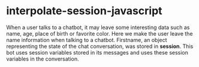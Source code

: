 ﻿# interpolate-session-javascript
 
When a user talks to a chatbot, it may leave some interesting data such as name, age, place of birth or favorite color. Here we make the user leave the name information when talking to a chatbot. Firstname, an object representing the state of the chat conversation, was stored in **session**. This bot uses session variables stored in its messages and uses these session variables in the conversation.


